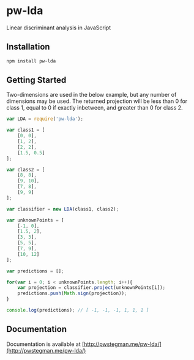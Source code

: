 # pw-lda
Linear discriminant analysis in JavaScript

## Installation

```bash
npm install pw-lda
```

## Getting Started

Two-dimensions are used in the below example, but any number of dimensions may be used. The returned projection will be less than 0 for class 1, equal to 0 if exactly inbetween, and greater than 0 for class 2.

```javascript
var LDA = require('pw-lda');

var class1 = [
	[0, 0],
	[1, 2],
	[2, 2],
	[1.5, 0.5]
];

var class2 = [
	[8, 8],
	[9, 10],
	[7, 8],
	[9, 9]
];

var classifier = new LDA(class1, class2);

var unknownPoints = [
	[-1, 0],
	[1.5, 2],
	[3, 3],
	[5, 5],
	[7, 9],
	[10, 12]
];

var predictions = [];

for(var i = 0; i < unknownPoints.length; i++){
	var projection = classifier.project(unknownPoints[i]);
	predictions.push(Math.sign(projection));
}

console.log(predictions); // [ -1, -1, -1, 1, 1, 1 ]
```

## Documentation

Documentation is available at [http://pwstegman.me/pw-lda/](http://pwstegman.me/pw-lda/)
